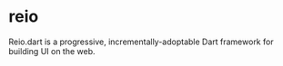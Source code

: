 # reio
Reio.dart is a progressive, incrementally-adoptable Dart framework for building UI on the web.
